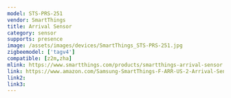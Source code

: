 ```yaml
---
model: STS-PRS-251
vendor: SmartThings
title: Arrival Sensor
category: sensor
supports: presence
image: /assets/images/devices/SmartThings_STS-PRS-251.jpg
zigbeemodel: ['tagv4']
compatible: [z2m,zha]
mlink: https://www.smartthings.com/products/smartthings-arrival-sensor
link: https://www.amazon.com/Samsung-SmartThings-F-ARR-US-2-Arrival-Sensor/dp/B00GM7V8I8
link2: 
link3: 
---
```

